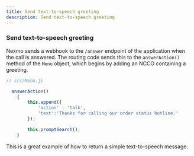 ```yaml
---
title: Send text-to-speech greeting
description: Send text-to-speech greeting
---
```


### Send text-to-speech greeting

Nexmo sends a webhook to the `/answer` endpoint of the application when the call is answered. The routing code sends this to the `answerAction()` method of the `Menu` object, which begins by adding an NCCO containing a greeting.

```javascript
// src/Menu.js

  answerAction()
    {
        this.append({
            'action' : 'talk',
            'text':'Thanks for calling our order status hotline.'
        });

        this.promptSearch();
    }
```

This is a great example of how to return a simple text-to-speech message.
